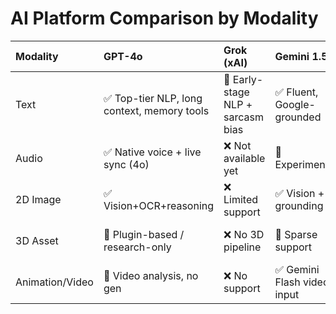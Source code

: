 # AI Platform Comparison by Modality
| Modality        | GPT-4o                                      | Grok (xAI)                        | Gemini 1.5                  | Claude 3.5              | DeepSeek-VL                | MetaAI                         |
|:----------------|:--------------------------------------------|:----------------------------------|:----------------------------|:------------------------|:---------------------------|:-------------------------------|
| Text            | ✅ Top-tier NLP, long context, memory tools | 🚧 Early-stage NLP + sarcasm bias | ✅ Fluent, Google-grounded  | ✅ Safe, high reasoning | ✅ Fluent, strong Chinese  | ✅ Social language tuned       |
| Audio           | ✅ Native voice + live sync (4o)            | ❌ Not available yet              | 🚧 Experimental             | ❌ No native audio      | 🚧 TTS only                | ✅ Multimodal via MetaVoice    |
| 2D Image        | ✅ Vision+OCR+reasoning                     | ❌ Limited support                | ✅ Vision + grounding       | ✅ Basic vision         | ✅ Vision + code gen       | ✅ Segmentation + realism      |
| 3D Asset        | 🚧 Plugin-based / research-only             | ❌ No 3D pipeline                 | 🚧 Sparse support           | ❌ Not yet available    | ✅ Text-to-mesh under test | ✅ Internal MetaHuman pipeline |
| Animation/Video | 🚧 Video analysis, no gen                   | ❌ No support                     | ✅ Gemini Flash video input | ❌ Input only           | ✅ Research stage          | ✅ Video & gesture via EMU     |